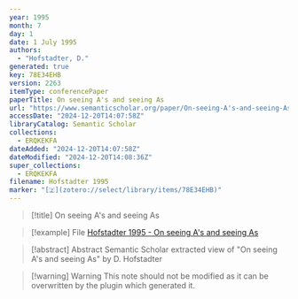 ```yaml
---
year: 1995
month: 7
day: 1
date: 1 July 1995
authors:
  - "Hofstadter, D."
generated: true
key: 78E34EHB
version: 2263
itemType: conferencePaper
paperTitle: On seeing A's and seeing As
url: "https://www.semanticscholar.org/paper/On-seeing-A's-and-seeing-As-Hofstadter/f6a28b85d811ca5791d049fca45f872d12330259"
accessDate: "2024-12-20T14:07:58Z"
libraryCatalog: Semantic Scholar
collections:
  - ERQKEKFA
dateAdded: "2024-12-20T14:07:58Z"
dateModified: "2024-12-20T14:08:36Z"
super_collections:
  - ERQKEKFA
filename: Hofstadter 1995
marker: "[🇿](zotero://select/library/items/78E34EHB)"
---
```


> [!title] On seeing A's and seeing As

> [!example] File
> [Hofstadter 1995 - On seeing A's and seeing As](/Papers/PDFs/Hofstadter%201995%20-%20On%20seeing%20A's%20and%20seeing%20As.pdf)

> [!abstract] Abstract
> Semantic Scholar extracted view of "On seeing A's and seeing As" by D. Hofstadter

>[!warning] Warning
> This note should not be modified as it can be overwritten by the plugin which generated it.

